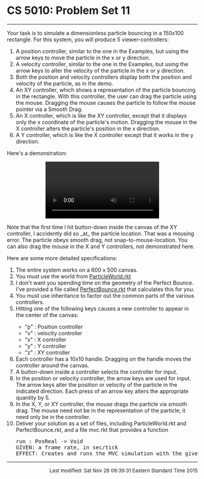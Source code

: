 <h1>CS 5010: Problem Set 11</h1>

<hr>

<p>Your task is to simulate a dimensionless particle bouncing in a
150x100 rectangle.  For this system, you will produce 5
viewer-controllers:</p>

<ol>
  
  <li>A position controller, similar to the one in the Examples, but
  using the arrow keys to move the particle in the x or y direction.</li>

  <li>A velocity controller, similar to the one in the Examples, but
  using the arrow keys to alter the velocity of the particle in the x
  or y direction.</li>

  <li>Both the position and velocity controllers display both the
  position and velocity of the particle, as in the demo.</li>

  <li>An XY controller, which shows a representation of the particle
  bouncing in the rectangle.  With this controller, the user can drag
  the particle using the mouse.   Dragging the mouse causes the
  particle to follow the mouse pointer via a Smooth Drag.</li>

  <li>An X controller, which is like the XY controller, except that it
  displays only the x coordinate of the particle's motion.  Dragging
  the mouse in the X controller alters the particle's position in the
  x direction.</li>

  <li>A Y controller, which is like the X controller except that it
  works in the y direction.</li>

</ol>

  <p>Here's a demonstration:</p>

<p><center>
<video src="http://www.ccs.neu.edu/course/cs5010f15/Problem%20Sets/Videos/11-mvc.mp4" controls />
</center>
</p>

<p>Note that the first time I hit button-down inside the canvas of
the XY controller, I accidently did so _at_ the particle location.
That was a mousing error.  The particle obeys smooth drag, not
snap-to-mouse-location.  You can also drag the mouse in the X and Y
controllers, not demonstrated here.</p>

<p>Here are some more detailed specifications:</p>

<ol>

  <li>The entire system works on a 600 x 500 canvas.  </li>

  <li>You must use the world from <a href="ParticleWorld.rkt"
  >ParticleWorld.rkt</a></li> 

  <li>I don't want you spending time on the geometry of the Perfect
  Bounce.  I've provided a file called <a href="PerfectBounce.rkt"
  >PerfectBounce.rkt</a> that calculates this for you.</li>

  <li>You must use inheritance to factor out the common parts of the
  various controllers.</li>

  <li>Hitting one of the following keys causes a new controller to
  appear in the center of the canvas:<p></p>

  <ul>
    <li>"p" : Position controller</li>
    <li>"v" : velocity controller</li>
    <li>"x" : X controller</li>
    <li>"y" : Y controller</li>
    <li>"z" : XY controller</li>
  </ul>

</li>

  <li>Each controller has a 10x10 handle.  Dragging on the handle
  moves the controller around the canvas. </li>

  <li>A button-down inside a controller selects the controller for
  input.</li>

  <li>In the position or velocity controller, the arrow keys are used
  for input.  The arrow keys alter the position or velocity of the
  particle in the indicated direction.  Each press of an arrow key
  alters the appropriate quantity by 5.</li>

  <li>In the X, Y, or XY controller, the mouse drags the particle via
  smooth drag.  The mouse need not be in the representation of the
  particle; it need only be in the controller.</li>

  <!-- <li>The model must report every change in the particle's position or -->
  <!-- velocity to its registered listeners, using the Signal data -->
  <!-- definition, given in interfaces.rkt .  It must also report its -->
  <!-- current position and velocity to each newly registered listener.</li> -->

  <li>Deliver your solution as a set of files, including
  ParticleWorld.rkt and PerfectBounce.rkt, and a file mvc.rkt that
  provides a function

  <pre>
run : PosReal -> Void
GIVEN: a frame rate, in sec/tick
EFFECT: Creates and runs the MVC simulation with the given frame rate.
</pre>

</li>

</ol>





<hr>
<address></address>
<font size=-1>
<p align=right>
<!-- hhmts start -->
Last modified: Sat Nov 28 09:39:31 Eastern Standard Time 2015 <!-- hhmts end -->
</body> </html>
